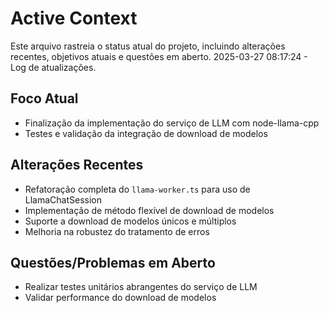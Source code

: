 # Active Context

Este arquivo rastreia o status atual do projeto, incluindo alterações recentes, objetivos atuais e questões em aberto.
2025-03-27 08:17:24 - Log de atualizações.

## Foco Atual

- Finalização da implementação do serviço de LLM com node-llama-cpp
- Testes e validação da integração de download de modelos

## Alterações Recentes

- Refatoração completa do `llama-worker.ts` para uso de LlamaChatSession
- Implementação de método flexível de download de modelos
- Suporte a download de modelos únicos e múltiplos
- Melhoria na robustez do tratamento de erros

## Questões/Problemas em Aberto

- Realizar testes unitários abrangentes do serviço de LLM
- Validar performance do download de modelos
